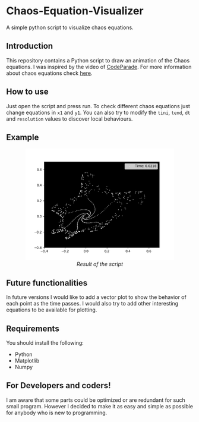 # Chaos-Equation-Visualizer
A simple python script to visualize chaos equations.

## Introduction

This repository contains a Python script to draw an animation of the Chaos equations. I was inspired by the video of [CodeParade](https://www.youtube.com/watch?v=fDSIRXmnVvk). For more information about chaos equations check [here](https://en.wikipedia.org/wiki/Chaos_theory).

## How to use
Just open the script and press run. To check different chaos equations just change equations in `x1` and `y1`. You can also try to modify the `tini`, `tend`, `dt` and `resolution` values to discover local behaviours.


## Example
<p align="center">
  <img src="Examples/ChaosEquation.gif"  alt="ChaosEquation.gif" width=400><br/>
  <i> Result of the script </i>
</p>


## Future functionalities
In future versions I would like to add a vector plot to show the behavior of each point as the time passes.
I would also try to add other interesting equations to be available for plotting.

## Requirements
You should install the following:

* Python
* Matplotlib
* Numpy

## For Developers and coders!
I am aware that some parts could be optimized or are redundant for such small program. However I decided to make it as easy and simple as possible for anybody who is new to programming.

